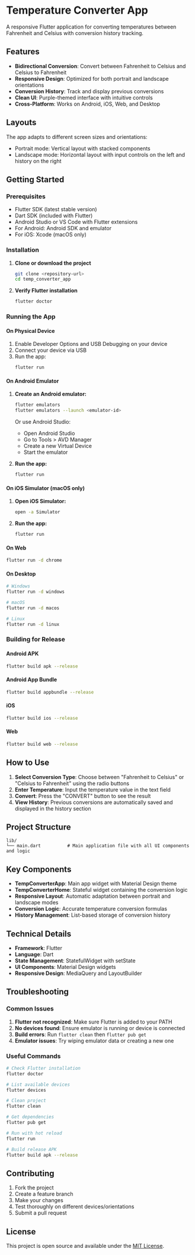 # Temperature Converter App

A responsive Flutter application for converting temperatures between Fahrenheit and Celsius with conversion history tracking.

## Features

- **Bidirectional Conversion**: Convert between Fahrenheit to Celsius and Celsius to Fahrenheit
- **Responsive Design**: Optimized for both portrait and landscape orientations
- **Conversion History**: Track and display previous conversions
- **Clean UI**: Purple-themed interface with intuitive controls
- **Cross-Platform**: Works on Android, iOS, Web, and Desktop

## Layouts

The app adapts to different screen sizes and orientations:
- Portrait mode: Vertical layout with stacked components
- Landscape mode: Horizontal layout with input controls on the left and history on the right

## Getting Started

### Prerequisites

- Flutter SDK (latest stable version)
- Dart SDK (included with Flutter)
- Android Studio or VS Code with Flutter extensions
- For Android: Android SDK and emulator
- For iOS: Xcode (macOS only)

### Installation

1. **Clone or download the project**
   ```bash
   git clone <repository-url>
   cd temp_converter_app
   ```


2. **Verify Flutter installation**
   ```bash
   flutter doctor
   ```

### Running the App

#### On Physical Device
1. Enable Developer Options and USB Debugging on your device
2. Connect your device via USB
3. Run the app:
   ```bash
   flutter run
   ```

#### On Android Emulator
1. **Create an Android emulator:**
   ```bash
   flutter emulators
   flutter emulators --launch <emulator-id>
   ```
   Or use Android Studio:
   - Open Android Studio
   - Go to Tools > AVD Manager
   - Create a new Virtual Device
   - Start the emulator

2. **Run the app:**
   ```bash
   flutter run
   ```

#### On iOS Simulator (macOS only)
1. **Open iOS Simulator:**
   ```bash
   open -a Simulator
   ```

2. **Run the app:**
   ```bash
   flutter run
   ```

#### On Web
```bash
flutter run -d chrome
```

#### On Desktop
```bash
# Windows
flutter run -d windows

# macOS
flutter run -d macos

# Linux
flutter run -d linux
```

### Building for Release

#### Android APK
```bash
flutter build apk --release
```

#### Android App Bundle
```bash
flutter build appbundle --release
```

#### iOS
```bash
flutter build ios --release
```

#### Web
```bash
flutter build web --release
```

## How to Use

1. **Select Conversion Type**: Choose between "Fahrenheit to Celsius" or "Celsius to Fahrenheit" using the radio buttons
2. **Enter Temperature**: Input the temperature value in the text field
3. **Convert**: Press the "CONVERT" button to see the result
4. **View History**: Previous conversions are automatically saved and displayed in the history section

## Project Structure

```
lib/
└── main.dart          # Main application file with all UI components and logic
```

## Key Components

- **TempConverterApp**: Main app widget with Material Design theme
- **TempConverterHome**: Stateful widget containing the conversion logic
- **Responsive Layout**: Automatic adaptation between portrait and landscape modes
- **Conversion Logic**: Accurate temperature conversion formulas
- **History Management**: List-based storage of conversion history

## Technical Details

- **Framework**: Flutter
- **Language**: Dart
- **State Management**: StatefulWidget with setState
- **UI Components**: Material Design widgets
- **Responsive Design**: MediaQuery and LayoutBuilder

## Troubleshooting

### Common Issues

1. **Flutter not recognized**: Make sure Flutter is added to your PATH
2. **No devices found**: Ensure emulator is running or device is connected
3. **Build errors**: Run `flutter clean` then `flutter pub get`
4. **Emulator issues**: Try wiping emulator data or creating a new one

### Useful Commands

```bash
# Check Flutter installation
flutter doctor

# List available devices
flutter devices

# Clean project
flutter clean

# Get dependencies
flutter pub get

# Run with hot reload
flutter run

# Build release APK
flutter build apk --release
```

## Contributing

1. Fork the project
2. Create a feature branch
3. Make your changes
4. Test thoroughly on different devices/orientations
5. Submit a pull request

## License

This project is open source and available under the [MIT License](LICENSE).
